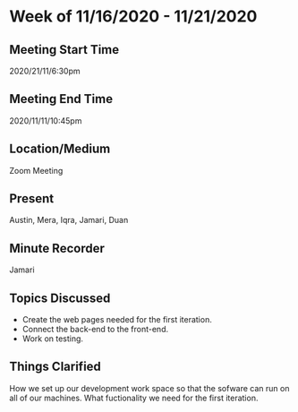 # Week of 11/16/2020 - 11/21/2020
 
## Meeting Start Time
 
2020/21/11/6:30pm
 
## Meeting End Time
 
2020/11/11/10:45pm
 
## Location/Medium
 
Zoom Meeting
 
## Present
 
Austin, Mera, Iqra, Jamari, Duan
 
## Minute Recorder
 
Jamari 
 
## Topics Discussed
* Create the web pages needed for the first iteration.
* Connect the back-end to the front-end.
* Work on testing.

## Things Clarified
How we set up our development work space so that the sofware can run on all of our machines.
What fuctionality we need for the first iteration. 
